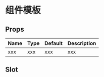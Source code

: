 # 组件模板

## Props
| Name      |    Type  | Default  | Description |
| :-------- | :--------| :------- | :---     |
| xxx   | xxx  |      xxx    | xxx   |

## Slot
